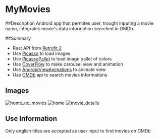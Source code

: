 # MyMovies

##Description
Android app that permites user, trought inputing a movie name, integrates movie's data information searched in OMDb.

##Summary
* Rest API from [Retrofit 2][1]
* Use [Picasso][2] to load images.
* Use [PicassoPallet][3] to load image pallet of colors
* Use [CoverFlow][4] to make carousel view and animation
* Use [AndroidViewAnimations][5] to animate view
* Use [OMDb][6] api to search movies informations

Images
---------
![home_no_movies](https://github.com/tabulti/MyMovies/blob/master/screenshots/home_no_movies.png)
![home](https://github.com/tabulti/MyMovies/blob/master/screenshots/home.png)
![movie_details](https://github.com/tabulti/MyMovies/blob/master/screenshots/movie_details.png)

Use Information
----------
Only english titles are accepted as user input to find movies on OMDb


[1]: https://github.com/square/retrofit
[2]: https://github.com/square/picasso
[3]: https://github.com/florent37/PicassoPalette
[4]: https://github.com/moondroid/CoverFlow
[5]: https://github.com/daimajia/AndroidViewAnimations
[6]: http://www.omdbapi.com/
